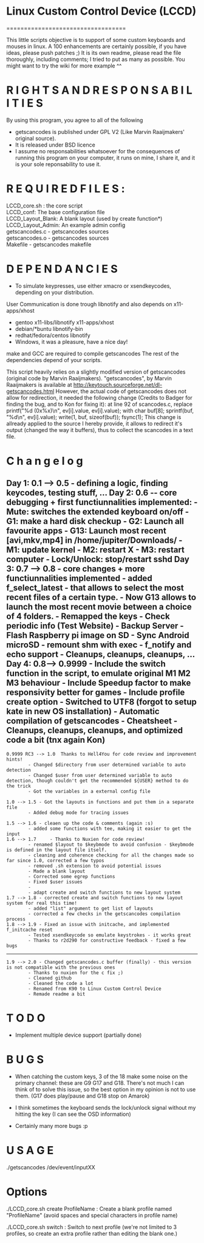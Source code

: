 # Linux Custom Control Device (LCCD)
==================================

This little scripts objective is to support of some custom keyboards and mouses in linux.
A 100 enhancements are certainly possible, if you have ideas, please push patches ;)
It is its own readme, please read the file thoroughly, including comments; I tried to put as many as possible.
You might want to try the wiki for more example ^^

# R I G H T S  A N D  R E S P O N S A B I L I T I E S 

By using this program, you agree to all of the following
- getscancodes is published under GPL V2 (Like Marvin Raaijmakers' original source).  
- It is released under BSD licence
- I assume no responsabilities whatsoever for the consequences of running this program on your computer, it runs on mine, I share it, and it is your sole reponsability to use it.

# R E Q U I R E D  F I L E S :
LCCD_core.sh : the core script<br />
LCCD_conf: The base configuration file<br />
LCCD_Layout_Blank: A blank layout (used by create function*)<br />
LCCD_Layout_Admin: An example admin config<br />
getscancodes.c - getscancodes sources<br />
getscancodes.o - getscancodes sources<br />
Makefile - getscancodes makefile<br />

# D E P E N D A N C I E S 

  - To simulate keypresses, use either xmacro or xsendkeycodes, depending on your distribution.
  
User Communication is done trough libnotify and also depends on x11-apps/xhost
  - gentoo x11-libs/libnotify x11-apps/xhost
  - debian/*buntu libnotify-bin
  - redhat/fedora/centos libnotify
  - Windows, it was a pleasure, have a nice day!

make and GCC are required to compile getscancodes
The rest of the dependencies depend of your scripts.

This script heavily relies on a slightly modified version of getscancodes (original code by Marvin Raaijmakers).
"getscancodes", by Marvin Raaijmakers is available at http://keytouch.sourceforge.net/dl-getscancodes.html
However, the actual code of getscancodes does not allow for redirection, it needed the following change (Credits to Badger for finding the bug, and to Kon for fixing it): 
at line 92 of scancodes.c, replace 
	printf("%d (0x%x)\n", ev[i].value, ev[i].value);
with
	char buf[8]; sprintf(buf, "%d\n", ev[i].value); write(1, buf, sizeof(buf)); fsync(1);
This change is allready applied to the source I hereby provide, it allows to redirect it's output (changed the way it buffers), thus to collect the scancodes in a text file.

# C h a n g e l o g 

Day 1: 0.1 --> 0.5 - defining a logic, finding keycodes, testing stuff, ...
Day 2: 0.6 -- core debugging + first functiunnalities implemented:
		- Mute: switches the extended keyboard on/off
	  	- G1: make a hard disk checkup
		- G2: Launch all favourite apps
		- G13: Launch most recent [avi,mkv,mp4] in /home/jupiter/Downloads/
		- M1: update kernel
		- M2: restart X
		- M3: restart computer
		- Lock/Unlock: stop/restart sshd
Day 3: 0.7 --> 0.8 - core changes + more functiunnalities implemented
		- added f_select_latest - that allows to select the most recent files of a certain type.
		- Now G13 allows to launch the most recent movie between a choice of 4 folders.
		- Remapped the keys
		- Check periodic info (Test Website)
		- Backup Server
		- Flash Raspberry pi image on SD
		- Sync Android microSD
		- remount shm with exec
		- f_notify and echo support
		- Cleanups, cleanups, cleanups, ... 
Day 4: 0.8--> 0.9999 	- Include the switch function in the script, to emulate original M1 M2 M3 behaviour
			- Include Speedup factor to make responsivity better for games
			- Include profile create option
			- Switched to UTF8 (forgot to setup kate in new OS installation)
			- Automatic compilation of getscancodes
			- Cheatsheet
			- Cleanups, cleanups, cleanups, and optimized code a bit (tnx again Kon)
-----------------------------------------------
	0.9999 RC3 --> 1.0	Thanks to Hell4You for code review and improvement hints!
			- Changed $directory from user determined variable to auto detection
			- Changed $user from user determined variable to auto detection, though couldn't get the recommended ${USER} method to do the trick
			- Got the variables in a external config file

	1.0 --> 1.5	- Got the layouts in functions and put them in a separate file
			- Added debug mode for tracing issues

	1.5 --> 1.6	- cleaen up the code & comments (again :s)
			- added some functions with tee, making it easier to get the input
	1.6 --> 1.7     - Thanks to Nuxien for code review!
			- renamed $layout to $keybmode to avoid confusion - $keybmode is defined in the layout file itself.
			- cleaning and coherence checking for all the changes made so far since 1.0, corrected a few typos
			- removed .sh extension to avoid potential issues
			- Made a blank layout
			- Corrected some egrep functions
			- Fixed $user issues
			- 
			- adapt create and switch functions to new layout system
	1.7 --> 1.8	- corrected create and switch functions to new layout system for real this time!
			- added "list" argument to get list of layouts
			- corrected a few checks in the getscancodes compilation process
	1.8 --> 1.9	- Fixed an issue with initcache, and implemented f_initcache reset
			- Tested xsendkeycode so emulate keystrokes - it works great 
			- Thanks to r2d290 for constructive feedback - fixed a few bugs
-----------------------------------------------
	1.9 --> 2.0	- Changed getscancodes.c buffer (finally) - this version is not compatible with the previous ones
			- Thanks to nuxien for the c fix ;)
			- Cleaned github
			- Cleaned the code a lot
			- Renamed from K90 to Linux Custom Control Device
			- Remade readme a bit

# T O D O 

- Implement multiple device support (partially done)

# B U G S 

- When catching the custom keys, 3 of the 18 make some noise on the primary channel: these are G9 G17 and G18.  There's not much I can think of to solve this issue, so the best option in my opinion is not to use them. (G17 does play/pause and G18 stop on Amarok)

- I think sometimes the keyboard sends the lock/unlock signal without my hitting the key (I can see the OSD information)

- Certainly many more bugs :p

# U S A G E 

./getscancodes /dev/event/inputXX

# Options

./LCCD_core.sh create ProfileName : Create a blank profile named "ProfileName" (avoid spaces and special characters in profile name)

./LCCD_core.sh switch : Switch to next profile (we're not limited to 3 profiles, so create an extra profile rather than editing the blank one.)
